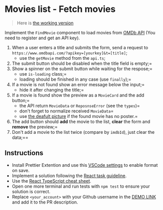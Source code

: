 # Movies list - Fetch movies

> Here is [the working version](https://mate-academy.github.io/react_movies-list-fetch-movies/)

Implement the `FindMovie` component to load movies from [OMDb API](http://www.omdbapi.com/) (You need to register and get an API key).

1. When a user enters a title and submits the form, send a request to `https://www.omdbapi.com/?apikey=[yourkey]&t=[title]`;
   - use the `getMovie` method from the `api.ts`;
1. The submit button should be disabled when the title field is empty;=
1. Show a spinner on the submit button while waiting for the respose;=
   - use `is-loading` class;=
   - loading should be finished in any case (use `finally`);=
1. If a movie is not found show an error message below the input;=
   - hide it after changing the title;=
1. If a movie is found show the preview as a `MovieCard` and the add button;=
   - the API return `MovieData` or `ReposnseError` (see the `types`)=
   - don't forget to normalize received `MovieData`=
   - use [the deafult picture](https://via.placeholder.com/360x270.png?text=no%20preview) if the found movie has no poster.=
1. The add button should **add** the movie to the list, **clear** the form and **remove** the preview;=
1. Don't add a movie to the list twice (compare by `imdbId`), just clear the data;==

## Instructions

- Install Prettier Extention and use this [VSCode settings](https://mate-academy.github.io/fe-program/tools/vscode/settings.json) to enable format on save.
- Implement a solution following the [React task guideline](https://github.com/mate-academy/react_task-guideline#react-tasks-guideline).
- Use the [React TypeScript cheat sheet](https://mate-academy.github.io/fe-program/js/extra/react-typescript).
- Open one more terminal and run tests with `npm test` to ensure your solution is correct.
- Replace `<your_account>` with your Github username in the [DEMO LINK](https://<your_account>.github.io/react_movies-list-fetch-movies/) and add it to the PR description.
